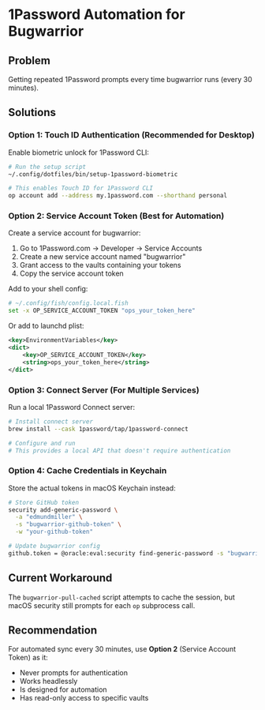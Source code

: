# 1Password Automation for Bugwarrior

## Problem
Getting repeated 1Password prompts every time bugwarrior runs (every 30 minutes).

## Solutions

### Option 1: Touch ID Authentication (Recommended for Desktop)
Enable biometric unlock for 1Password CLI:

```bash
# Run the setup script
~/.config/dotfiles/bin/setup-1password-biometric

# This enables Touch ID for 1Password CLI
op account add --address my.1password.com --shorthand personal
```

### Option 2: Service Account Token (Best for Automation)
Create a service account for bugwarrior:

1. Go to 1Password.com → Developer → Service Accounts
2. Create a new service account named "bugwarrior"
3. Grant access to the vaults containing your tokens
4. Copy the service account token

Add to your shell config:
```bash
# ~/.config/fish/config.local.fish
set -x OP_SERVICE_ACCOUNT_TOKEN "ops_your_token_here"
```

Or add to launchd plist:
```xml
<key>EnvironmentVariables</key>
<dict>
    <key>OP_SERVICE_ACCOUNT_TOKEN</key>
    <string>ops_your_token_here</string>
</dict>
```

### Option 3: Connect Server (For Multiple Services)
Run a local 1Password Connect server:

```bash
# Install connect server
brew install --cask 1password/tap/1password-connect

# Configure and run
# This provides a local API that doesn't require authentication
```

### Option 4: Cache Credentials in Keychain
Store the actual tokens in macOS Keychain instead:

```bash
# Store GitHub token
security add-generic-password \
  -a "edmundmiller" \
  -s "bugwarrior-github-token" \
  -w "your-github-token"

# Update bugwarrior config
github.token = @oracle:eval:security find-generic-password -s "bugwarrior-github-token" -w
```

## Current Workaround
The `bugwarrior-pull-cached` script attempts to cache the session, but macOS security still prompts for each `op` subprocess call.

## Recommendation
For automated sync every 30 minutes, use **Option 2** (Service Account Token) as it:
- Never prompts for authentication
- Works headlessly
- Is designed for automation
- Has read-only access to specific vaults